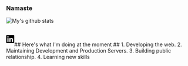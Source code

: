### Namaste
![My's github stats](https://github-readme-stats.vercel.app/api?username=deepyes02&show_icons=true&hide_border=true)


<br/>


<a href="https://www.linkedin.com/in/deepyes02/">
<img align="left" alt="Deepesh Dhakal" width="22px" src="linkedin.svg" />
</a>
<br />
## Here's what I'm doing at the moment ##
1. Developing the web.
2. Maintaining Development and Production Servers.
3. Building public relationship.
4. Learning new skills
